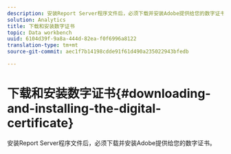 ```yaml
---
description: 安装Report Server程序文件后，必须下载并安装Adobe提供给您的数字证书。
solution: Analytics
title: 下载和安装数字证书
topic: Data workbench
uuid: 6104d39f-9a8a-444d-82ea-f0f6996a8122
translation-type: tm+mt
source-git-commit: aec1f7b14198cdde91f61d490a235022943bfedb

---
```



# 下载和安装数字证书{#downloading-and-installing-the-digital-certificate}

安装Report Server程序文件后，必须下载并安装Adobe提供给您的数字证书。

